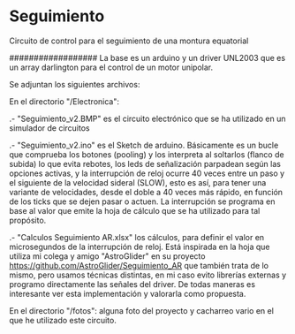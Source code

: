 # Seguimiento
 Circuito de control para el seguimiento de una montura equatorial 

##################
La base es un arduino y un driver UNL2003 que es un array darlington para el control de un motor unipolar.

Se adjuntan los siguientes archivos:

En el directorio "/Electronica":

.- "Seguimiento_v2.BMP"  es el circuito electrónico que se ha utilizado en un simulador de circuitos

.- "Seguimiento_v2.ino"  es el Sketch de arduino. Básicamente es un bucle que comprueba los botones (pooling) y los interpreta al soltarlos (flanco de subida) lo que evita rebotes, los leds de señalización parpadean según las opciones activas, y la interrupción de reloj ocurre 40 veces entre un paso y el siguiente de la velocidad sideral (SLOW), esto es así, para tener una variante de velocidades, desde el doble a 40 veces más rápido, en función de los ticks que se dejen pasar o actuen. La interrupción se programa en base al valor que emite la hoja de cálculo que se ha utilizado para tal propósito.

.- "Calculos Seguimiento AR.xlsx" los cálculos, para definir el valor en microsegundos de la interrupción de reloj. Está inspirada en la hoja que utiliza mi colega y amigo "AstroGlider" en su proyecto https://github.com/AstroGlider/Seguimiento_AR
que también trata de lo mismo, pero usamos técnicas distintas, en mi caso evito librerías externas y programo directamente las señales del driver. De todas maneras es interesante ver esta implementación y valorarla como propuesta.

En el directorio "/fotos": alguna foto del proyecto y cacharreo vario en el que he utilizado este circuito. 




